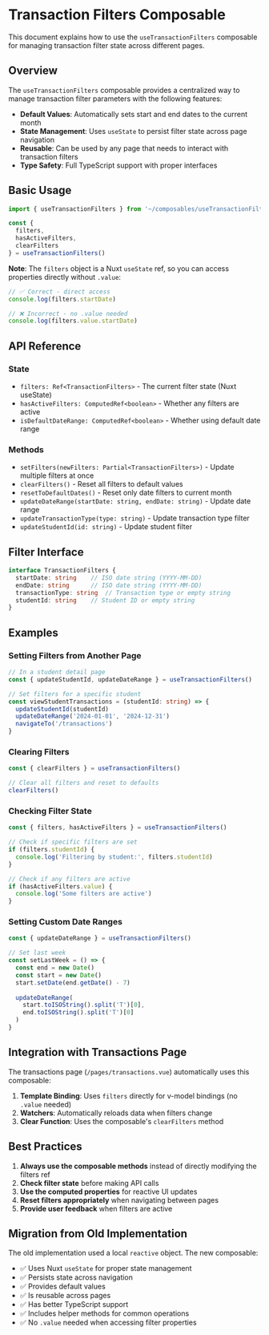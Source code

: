 # Transaction Filters Composable

This document explains how to use the `useTransactionFilters` composable for managing transaction filter state across different pages.

## Overview

The `useTransactionFilters` composable provides a centralized way to manage transaction filter parameters with the following features:

- **Default Values**: Automatically sets start and end dates to the current month
- **State Management**: Uses `useState` to persist filter state across page navigation
- **Reusable**: Can be used by any page that needs to interact with transaction filters
- **Type Safety**: Full TypeScript support with proper interfaces

## Basic Usage

```typescript
import { useTransactionFilters } from '~/composables/useTransactionFilters'

const { 
  filters, 
  hasActiveFilters, 
  clearFilters 
} = useTransactionFilters()
```

**Note**: The `filters` object is a Nuxt `useState` ref, so you can access properties directly without `.value`:
```typescript
// ✅ Correct - direct access
console.log(filters.startDate)

// ❌ Incorrect - no .value needed
console.log(filters.value.startDate)
```

## API Reference

### State

- `filters: Ref<TransactionFilters>` - The current filter state (Nuxt useState)
- `hasActiveFilters: ComputedRef<boolean>` - Whether any filters are active
- `isDefaultDateRange: ComputedRef<boolean>` - Whether using default date range

### Methods

- `setFilters(newFilters: Partial<TransactionFilters>)` - Update multiple filters at once
- `clearFilters()` - Reset all filters to default values
- `resetToDefaultDates()` - Reset only date filters to current month
- `updateDateRange(startDate: string, endDate: string)` - Update date range
- `updateTransactionType(type: string)` - Update transaction type filter
- `updateStudentId(id: string)` - Update student filter

## Filter Interface

```typescript
interface TransactionFilters {
  startDate: string    // ISO date string (YYYY-MM-DD)
  endDate: string      // ISO date string (YYYY-MM-DD)
  transactionType: string  // Transaction type or empty string
  studentId: string    // Student ID or empty string
}
```

## Examples

### Setting Filters from Another Page

```typescript
// In a student detail page
const { updateStudentId, updateDateRange } = useTransactionFilters()

// Set filters for a specific student
const viewStudentTransactions = (studentId: string) => {
  updateStudentId(studentId)
  updateDateRange('2024-01-01', '2024-12-31')
  navigateTo('/transactions')
}
```

### Clearing Filters

```typescript
const { clearFilters } = useTransactionFilters()

// Clear all filters and reset to defaults
clearFilters()
```

### Checking Filter State

```typescript
const { filters, hasActiveFilters } = useTransactionFilters()

// Check if specific filters are set
if (filters.studentId) {
  console.log('Filtering by student:', filters.studentId)
}

// Check if any filters are active
if (hasActiveFilters.value) {
  console.log('Some filters are active')
}
```

### Setting Custom Date Ranges

```typescript
const { updateDateRange } = useTransactionFilters()

// Set last week
const setLastWeek = () => {
  const end = new Date()
  const start = new Date()
  start.setDate(end.getDate() - 7)
  
  updateDateRange(
    start.toISOString().split('T')[0],
    end.toISOString().split('T')[0]
  )
}
```

## Integration with Transactions Page

The transactions page (`/pages/transactions.vue`) automatically uses this composable:

1. **Template Binding**: Uses `filters` directly for v-model bindings (no `.value` needed)
2. **Watchers**: Automatically reloads data when filters change
3. **Clear Function**: Uses the composable's `clearFilters` method



## Best Practices

1. **Always use the composable methods** instead of directly modifying the filters ref
2. **Check filter state** before making API calls
3. **Use the computed properties** for reactive UI updates
4. **Reset filters appropriately** when navigating between pages
5. **Provide user feedback** when filters are active

## Migration from Old Implementation

The old implementation used a local `reactive` object. The new composable:

- ✅ Uses Nuxt `useState` for proper state management
- ✅ Persists state across navigation
- ✅ Provides default values
- ✅ Is reusable across pages
- ✅ Has better TypeScript support
- ✅ Includes helper methods for common operations
- ✅ No `.value` needed when accessing filter properties